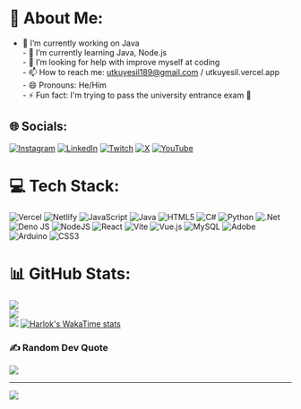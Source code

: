 # 💫 About Me:
- 🔭 I’m currently working on Java<br>- 🌱 I’m currently learning Java, Node.js<br>- 🤔 I’m looking for help with improve myself at coding <br>- 📫 How to reach me: utkuyesil189@gmail.com / utkuyesil.vercel.app<br>- 😄 Pronouns: He/Him<br>- ⚡ Fun fact: I'm trying to pass the university entrance exam 🤧


## 🌐 Socials:
[![Instagram](https://img.shields.io/badge/Instagram-%23E4405F.svg?logo=Instagram&logoColor=white)](https://instagram.com/utkysll) [![LinkedIn](https://img.shields.io/badge/LinkedIn-%230077B5.svg?logo=linkedin&logoColor=white)](https://linkedin.com/in/utku-ye%C5%9Fil-095a79325/) [![Twitch](https://img.shields.io/badge/Twitch-%239146FF.svg?logo=Twitch&logoColor=white)](https://twitch.tv/digna_san) [![X](https://img.shields.io/badge/X-black.svg?logo=X&logoColor=white)](https://x.com/UtkuYesil781) [![YouTube](https://img.shields.io/badge/YouTube-%23FF0000.svg?logo=YouTube&logoColor=white)](https://youtube.com/@Bilgisayarmuhendisi_26) 

# 💻 Tech Stack:
![Vercel](https://img.shields.io/badge/vercel-%23000000.svg?style=flat&logo=vercel&logoColor=white) ![Netlify](https://img.shields.io/badge/netlify-%23000000.svg?style=flat&logo=netlify&logoColor=#00C7B7) ![JavaScript](https://img.shields.io/badge/javascript-%23323330.svg?style=flat&logo=javascript&logoColor=%23F7DF1E) ![Java](https://img.shields.io/badge/java-%23ED8B00.svg?style=flat&logo=openjdk&logoColor=white) ![HTML5](https://img.shields.io/badge/html5-%23E34F26.svg?style=flat&logo=html5&logoColor=white) ![C#](https://img.shields.io/badge/c%23-%23239120.svg?style=flat&logo=csharp&logoColor=white) ![Python](https://img.shields.io/badge/python-3670A0?style=flat&logo=python&logoColor=ffdd54) ![.Net](https://img.shields.io/badge/.NET-5C2D91?style=flat&logo=.net&logoColor=white) ![Deno JS](https://img.shields.io/badge/deno%20js-000000?style=flat&logo=deno&logoColor=white) ![NodeJS](https://img.shields.io/badge/node.js-6DA55F?style=flat&logo=node.js&logoColor=white) ![React](https://img.shields.io/badge/react-%2320232a.svg?style=flat&logo=react&logoColor=%2361DAFB) ![Vite](https://img.shields.io/badge/vite-%23646CFF.svg?style=flat&logo=vite&logoColor=white) ![Vue.js](https://img.shields.io/badge/vue.js-%2335495e.svg?style=flat&logo=vuedotjs&logoColor=%234FC08D) ![MySQL](https://img.shields.io/badge/mysql-4479A1.svg?style=flat&logo=mysql&logoColor=white) ![Adobe](https://img.shields.io/badge/adobe-%23FF0000.svg?style=flat&logo=adobe&logoColor=white) ![Arduino](https://img.shields.io/badge/-Arduino-00979D?style=flat&logo=Arduino&logoColor=white) ![CSS3](https://img.shields.io/badge/css3-%231572B6.svg?style=flat&logo=css3&logoColor=white)
# 📊 GitHub Stats:
![](https://github-readme-stats.vercel.app/api?username=UtkYsl&theme=radical&hide_border=false&include_all_commits=true&count_private=true)<br/>
![](https://github-readme-streak-stats.herokuapp.com/?user=UtkYsl&theme=radical&hide_border=false)<br/>
![](https://github-readme-stats.vercel.app/api/top-langs/?username=UtkYsl&theme=radical&hide_border=false&include_all_commits=true&count_private=true&layout=compact)
[![Harlok's WakaTime stats](https://github-readme-stats.vercel.app/api/wakatime?username=utkysl)](https://github.com/anuraghazra/github-readme-stats)

### ✍️ Random Dev Quote
![](https://quotes-github-readme.vercel.app/api?type=horizontal&theme=radical)

---
[![](https://visitcount.itsvg.in/api?id=UtkYsl&icon=5&color=4)](https://visitcount.itsvg.in)

<!-- Proudly created with GPRM ( https://gprm.itsvg.in ) -->
